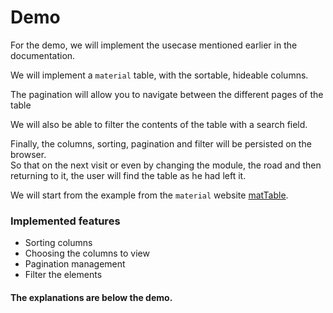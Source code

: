 # Demo

For the demo, we will implement the usecase mentioned earlier in the documentation.

We will implement a `material` table, with the sortable, hideable columns.

The pagination will allow you to navigate between the different pages of the table

We will also be able to filter the contents of the table with a search field.

Finally, the columns, sorting, pagination and filter will be persisted on the browser.    
So that on the next visit or even by changing the module, the road and then returning to it, the user will find the table as he had left it.

We will start from the example from the `material` website [matTable](https://material.angular.io/components/table/overview).

### Implemented features

 - Sorting columns
 - Choosing the columns to view
 - Pagination management
 - Filter the elements

#### The explanations are below the demo.
